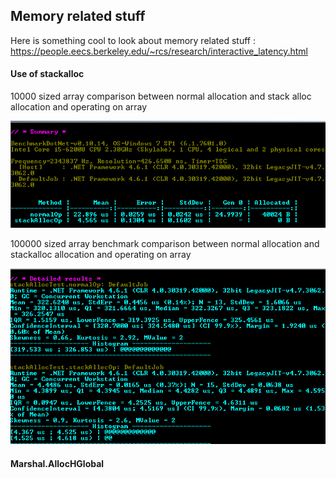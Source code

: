 ## Memory related stuff

Here is something cool to look about memory related stuff : https://people.eecs.berkeley.edu/~rcs/research/interactive_latency.html

#### Use of stackalloc

10000 sized array comparison between normal allocation and stack alloc allocation and operating on array

![10k](https://raw.githubusercontent.com/MonteFloyd/DotNetOptimizations/master/images/stackAllocTest.png)


100000 sized array benchmark comparison between normal allocation and stackalloc allocation and operating on array

![100k](https://raw.githubusercontent.com/MonteFloyd/DotNetOptimizations/master/images/stackalloc2.png)


#### Marshal.AllocHGlobal
